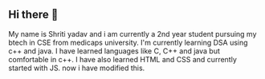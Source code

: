 ## Hi there 👋
My name is Shriti yadav and i am currently a 2nd year student pursuing my btech in CSE from medicaps university.
I'm currently learning DSA using c++ and java.
I have learned languages like C, C++ and java but comfortable in c++.
I have also learned HTML and CSS and currently started with JS.
now i have modified this.
<!--
**Shriti1210/Shriti1210** is a ✨ _special_ ✨ repository because its `README.md` (this file) appears on your GitHub profile.

Here are some ideas to get you started:

- 🔭 I’m currently working on ...
- 🌱 I’m currently learning ...
- 👯 I’m looking to collaborate on ...
- 🤔 I’m looking for help with ...
- 💬 Ask me about ...
- 📫 How to reach me: ...
- 😄 Pronouns: ...
- ⚡ Fun fact: ...
-->
